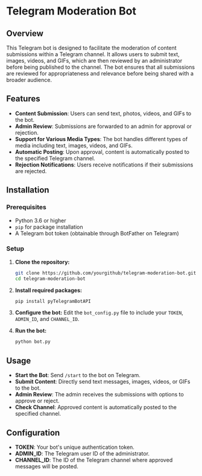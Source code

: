 # Telegram Moderation Bot

## Overview
This Telegram bot is designed to facilitate the moderation of content submissions within a Telegram channel. It allows users to submit text, images, videos, and GIFs, which are then reviewed by an administrator before being published to the channel. The bot ensures that all submissions are reviewed for appropriateness and relevance before being shared with a broader audience.

## Features
- **Content Submission**: Users can send text, photos, videos, and GIFs to the bot.
- **Admin Review**: Submissions are forwarded to an admin for approval or rejection.
- **Support for Various Media Types**: The bot handles different types of media including text, images, videos, and GIFs.
- **Automatic Posting**: Upon approval, content is automatically posted to the specified Telegram channel.
- **Rejection Notifications**: Users receive notifications if their submissions are rejected.

## Installation

### Prerequisites
- Python 3.6 or higher
- `pip` for package installation
- A Telegram bot token (obtainable through BotFather on Telegram)

### Setup
1. **Clone the repository:**
   ```bash
   git clone https://github.com/yourgithub/telegram-moderation-bot.git
   cd telegram-moderation-bot
   ```

2. **Install required packages:**
   ```bash
   pip install pyTelegramBotAPI
   ```

3. **Configure the bot:**
   Edit the `bot_config.py` file to include your `TOKEN`, `ADMIN_ID`, and `CHANNEL_ID`.

4. **Run the bot:**
   ```bash
   python bot.py
   ```

## Usage
- **Start the Bot**: Send `/start` to the bot on Telegram.
- **Submit Content**: Directly send text messages, images, videos, or GIFs to the bot.
- **Admin Review**: The admin receives the submissions with options to approve or reject.
- **Check Channel**: Approved content is automatically posted to the specified channel.

## Configuration
- **TOKEN**: Your bot's unique authentication token.
- **ADMIN_ID**: The Telegram user ID of the administrator.
- **CHANNEL_ID**: The ID of the Telegram channel where approved messages will be posted.
